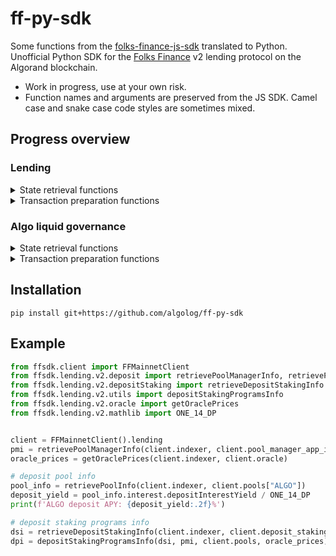 # ff-py-sdk
Some functions from the [folks-finance-js-sdk](https://github.com/Folks-Finance/folks-finance-js-sdk) translated to Python. Unofficial Python SDK for the [Folks Finance](https://folks.finance) v2 lending protocol on the Algorand blockchain.

* Work in progress, use at your own risk.
* Function names and arguments are preserved from the JS SDK. Camel case and snake case code styles are sometimes mixed.

## Progress overview

### Lending
<details>
<summary>State retrieval functions</summary>

* Deposit
    - [x] `retrievePoolManagerInfo`
    - [x] `retrievePoolInfo`
    - [x] `retrieveUserDepositsInfo`
    - [x] `retrieveUserDepositsFullInfo`
    - [x] `retrieveUserDepositInfo`

* DepositStaking
    - [x] `retrieveDepositStakingInfo`
    - [x] `retrieveUserDepositStakingsLocalState`
    - [x] `retrieveUserDepositStakingLocalState`

* Loan
    - [x] `retrieveLoanInfo`
    - [x] `retrieveLoansLocalState`
    - [x] `retrieveLoanLocalState`
    - [x] `retrieveUserLoansInfo`
    - [x] `retrieveUserLoanInfo`
    - [x] `retrieveLiquidatableLoans`
    - [x] `getMaxReduceCollateralForBorrowUtilisationRatio`
    - [x] `getMaxBorrowForBorrowUtilisationRatio`
    - [x] `getUserLoanAssets` *NEW*

* Oracle
    - [x] `parseOracleValue`
    - [ ] `parseLPTokenOracleValue`
    - [ ] `getTinymanLPPrice`
    - [ ] `getPactLPPrice`
    - [x] `getOraclePrices` (partial, without LP tokens)

* Utils
    - [x] `getEscrows`
    - [x] `getAppEscrowsWithState` *NEW*
    - [x] `depositStakingLocalState`
    - [x] `depositStakingProgramsInfo`
    - [x] `userDepositStakingInfo`
    - [x] `loanLocalState`
    - [x] `userLoanInfo`

* AMM
    - [x] `retrievePactLendingPoolInfo` (TODO: farming APRs)
</details>

<details>
<summary>Transaction preparation functions</summary>

* Deposit
    - [x] `prepareAddDepositEscrowToDeposits`
    - [x] `prepareOptDepositEscrowIntoAssetInDeposits`
    - [x] `prepareDepositIntoPool`
    - [x] `prepareWithdrawFromDepositEscrowInDeposits`
    - [x] `prepareWithdrawFromPool`
    - [x] `prepareUpdatePoolInterestIndexes`
    - [x] `prepareOptOutDepositEscrowFromAssetInDeposits`
    - [x] `prepareRemoveDepositEscrowFromDeposits`

* Deposit Staking
    - [x] `prepareAddDepositStakingEscrow`
    - [x] `prepareOptDepositStakingEscrowIntoAsset`
    - [x] `prepareSyncStakeInDepositStakingEscrow`
    - [x] `prepareClaimRewardsOfDepositStakingEscrow`
    - [x] `prepareWithdrawFromDepositStakingEscrow`
    - [x] `prepareOptOutDepositStakingEscrowFromAsset`
    - [x] `prepareRemoveDepositStakingEscrow`
 
 * Loan
    - [x] `prepareCreateUserLoan`
    - [x] `prepareAddCollateralToLoan`
    - [x] `prepareSyncCollateralInLoan`
    - [x] `prepareReduceCollateralFromLoan`
    - [ ] `prepareSwapCollateralInLoanBegin`
    - [ ] `prepareSwapCollateralInLoanEnd`
    - [x] `prepareRemoveCollateralFromLoan`
    - [x] `prepareBorrowFromLoan`
    - [x] `prepareSwitchBorrowTypeInLoan`
    - [x] `prepareRepayLoanWithTxn`
    - [x] `prepareRepayLoanWithCollateral`
    - [x] `prepareLiquidateLoan`
    - [ ] `prepareRebalanceUpLoan`
    - [ ] `prepareRebalanceDownLoan`
    - [x] `prepareRemoveUserLoan`
    - [ ] `prepareFlashLoanBegin`
    - [ ] `prepareFlashLoanEnd`
    - [ ] `wrapWithFlashLoan`

 * Oracle
    - [x] `prepareRefreshPricesInOracleAdapter` (partial, without LPPools oracle update)
</details>

### Algo liquid governance
<details>
<summary>State retrieval functions</summary>

 * Common
    - [x] `getDispenserInfo`

 * Governance v2
    - [x] `getDistributorLogicSig`
    - [x] `getDistributorInfo`
    - [x] `getUserLiquidGovernanceInfo`
    - [x] `getEscrowGovernanceStatus`
</details>

<details>
<summary>Transaction preparation functions</summary>
 
 * Governance v2
   
    - [ ] `prepareAddLiquidGovernanceEscrowTransactions`
    - [x] `prepareMintTransactions`
    - [x] `prepareUnmintPremintTransaction`
    - [ ] `prepareUnmintTransactions`
    - [ ] `prepareClaimPremintTransaction`
    - [ ] `prepareRegisterEscrowOnlineTransaction`
    - [ ] `prepareRegisterEscrowOfflineTransaction`
    - [x] `prepareCommitOrVoteTransaction`
    - [ ] `prepareRemoveLiquidGovernanceEscrowTransactions`
    - [x] `prepareBurnTransactions`
</details>

## Installation

`pip install git+https://github.com/algolog/ff-py-sdk`

## Example
```python
from ffsdk.client import FFMainnetClient
from ffsdk.lending.v2.deposit import retrievePoolManagerInfo, retrievePoolInfo
from ffsdk.lending.v2.depositStaking import retrieveDepositStakingInfo
from ffsdk.lending.v2.utils import depositStakingProgramsInfo
from ffsdk.lending.v2.oracle import getOraclePrices
from ffsdk.lending.v2.mathlib import ONE_14_DP


client = FFMainnetClient().lending
pmi = retrievePoolManagerInfo(client.indexer, client.pool_manager_app_id)
oracle_prices = getOraclePrices(client.indexer, client.oracle)

# deposit pool info
pool_info = retrievePoolInfo(client.indexer, client.pools["ALGO"])
deposit_yield = pool_info.interest.depositInterestYield / ONE_14_DP
print(f'ALGO deposit APY: {deposit_yield:.2f}%')

# deposit staking programs info
dsi = retrieveDepositStakingInfo(client.indexer, client.deposit_staking_app_id)
dpi = depositStakingProgramsInfo(dsi, pmi, client.pools, oracle_prices)
```
